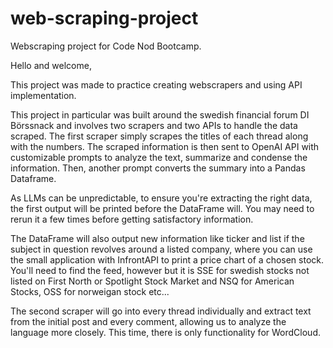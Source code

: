 # web-scraping-project
Webscraping project for Code Nod Bootcamp.

Hello and welcome,

This project was made to practice creating webscrapers and using API implementation. 

This project in particular was built around the swedish financial forum DI Börssnack and involves two scrapers and two APIs to handle the data scraped. The first scraper simply scrapes the titles of each thread along with the numbers. The scraped information is then sent to OpenAI API with customizable prompts to analyze the text, summarize and condense the information. Then, another prompt converts the summary into a Pandas Dataframe. 

As LLMs can be unpredictable, to ensure you're extracting the right data, the first output will be printed before the DataFrame will. You may need to rerun it a few times before getting satisfactory information.

The DataFrame will also output new information like ticker and list if the subject in question revolves around a listed company, where you can use the small application with InfrontAPI to print a price chart of a chosen stock. You'll need to find the feed, however but it is SSE for swedish stocks not listed on First North or Spotlight Stock Market and NSQ for American Stocks, OSS for norweigan stock etc...

The second scraper will go into every thread individually and extract text from the initial post and every comment, allowing us to analyze the language more closely. This time, there is only functionality for WordCloud. 